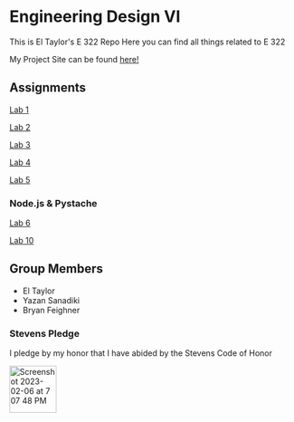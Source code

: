 # Engineering Design VI

This is El Taylor's E 322 Repo
Here you can find all things related to E 322

My Project Site can be found [here!](https://sites.google.com/stevens.edu/first-site/home)
## Assignments

  [Lab 1](https://github.com/ETaylor2/EngDesignVI/blob/main/Lab_1.md)
  
  [Lab 2](https://github.com/ETaylor2/EngDesignVI/blob/main/Lab_2.md)
  
  [Lab 3](https://github.com/ETaylor2/EngDesignVI/blob/main/Lab_3.md)
  
  [Lab 4](https://github.com/ETaylor2/EngDesignVI/blob/main/Lab_4.md)
  
  [Lab 5](https://github.com/ETaylor2/EngDesignVI/blob/main/Lab_5.md)
  
  ### Node.js & Pystache
  [Lab 6](https://github.com/ETaylor2/EngDesignVI/blob/main/Lab_6.md) 
  
  [Lab 10](https://github.com/ETaylor2/EngDesignVI/blob/main/Lab_10.md)
  
  

## Group Members
- El Taylor 
- Yazan Sanadiki
- Bryan Feighner

### Stevens Pledge
I pledge by my honor that I have abided by the Stevens Code of Honor

<img width="83" alt="Screenshot 2023-02-06 at 7 07 48 PM" src="https://user-images.githubusercontent.com/98351265/226483499-29057f10-3b8a-44e6-af9b-d2ff212f0e69.png">
